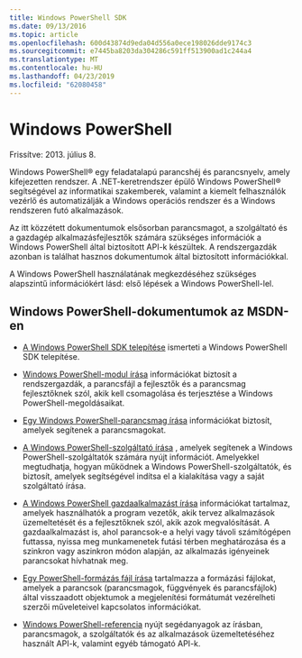 ```yaml
---
title: Windows PowerShell SDK
ms.date: 09/13/2016
ms.topic: article
ms.openlocfilehash: 600d43874d9eda04d556a0ece198026dde9174c3
ms.sourcegitcommit: e7445ba8203da304286c591ff513900ad1c244a4
ms.translationtype: MT
ms.contentlocale: hu-HU
ms.lasthandoff: 04/23/2019
ms.locfileid: "62080458"
---
```

# <a name="windows-powershell"></a>Windows PowerShell

Frissítve: 2013. július 8.

Windows PowerShell® egy feladatalapú parancshéj és parancsnyelv, amely kifejezetten rendszer. A .NET-keretrendszer épülő Windows PowerShell® segítségével az informatikai szakemberek, valamint a kiemelt felhasználók vezérlő és automatizálják a Windows operációs rendszer és a Windows rendszeren futó alkalmazások.

Az itt közzétett dokumentumok elsősorban parancsmagot, a szolgáltató és a gazdagép alkalmazásfejlesztők számára szükséges információk a Windows PowerShell által biztosított API-k készültek.
A rendszergazdák azonban is találhat hasznos dokumentumok által biztosított információkkal.

A Windows PowerShell használatának megkezdéséhez szükséges alapszintű információkért lásd: első lépések a Windows PowerShell-lel.

## <a name="windows-powershell-documents-on-msdn"></a>Windows PowerShell-dokumentumok az MSDN-en

- [A Windows PowerShell SDK telepítése](https://msdn.microsoft.com/en-us/library/ff458115.aspx) ismerteti a Windows PowerShell SDK telepítése.

- [Windows PowerShell-modul írása](./module/writing-a-windows-powershell-module.md) információkat biztosít a rendszergazdák, a parancsfájl a fejlesztők és a parancsmag fejlesztőknek szól, akik kell csomagolása és terjesztése a Windows PowerShell-megoldásaikat.

- [Egy Windows PowerShell-parancsmag írása](./cmdlet/writing-a-windows-powershell-cmdlet.md) információkat biztosít, amelyek segítenek a parancsmagokat.

- [A Windows PowerShell-szolgáltató írása](./provider/writing-a-windows-powershell-provider.md) , amelyek segítenek a Windows PowerShell-szolgáltatók számára nyújt információt. Amelyekkel megtudhatja, hogyan működnek a Windows PowerShell-szolgáltatók, és biztosít, amelyek segítségével indítsa el a kialakítása vagy a saját szolgáltató írása.

- [A Windows PowerShell gazdaalkalmazást írása](./hosting/writing-a-windows-powershell-host-application.md) információkat tartalmaz, amelyek használhatók a program vezetők, akik tervez alkalmazások üzemeltetését és a fejlesztőknek szól, akik azok megvalósítását. A gazdaalkalmazást is, ahol parancsok-e a helyi vagy távoli számítógépen futtassa, nyissa meg munkamenetek futási térben meghatározása és a szinkron vagy aszinkron módon alapján, az alkalmazás igényeinek parancsokat hívhatnak meg.

- [Egy PowerShell-formázás fájl írása](./format/writing-a-powershell-formatting-file.md) tartalmazza a formázási fájlokat, amelyek a parancsok (parancsmagok, függvények és parancsfájlok) által visszaadott objektumok a megjelenítési formátumát vezérelheti szerzői műveleteivel kapcsolatos információkat.

- [Windows PowerShell-referencia](./windows-powershell-reference.md) nyújt segédanyagok az írásban, parancsmagok, a szolgáltatók és az alkalmazások üzemeltetéséhez használt API-k, valamint egyéb támogató API-k.
